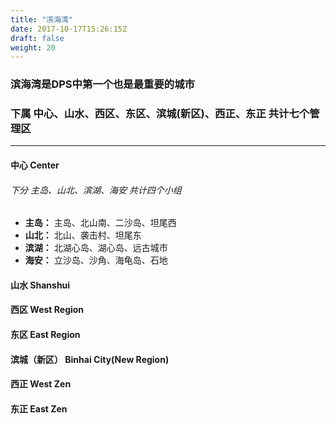 ```yaml
---
title: "滨海湾"
date: 2017-10-17T15:26:15Z
draft: false
weight: 20
---
```


### 滨海湾是DPS中第一个也是最重要的城市
### 下属 中心、山水、西区、东区、滨城(新区)、西正、东正 共计七个管理区

---

#### 中心 Center
###### 下分 主岛、山北、滨湖、海安 共计四个小组
* **主岛：** 主岛、北山南、二沙岛、坦尾西
* **山北：** 北山、袭击村、坦尾东
* **滨湖：** 北湖心岛、湖心岛、远古城市
* **海安：** 立沙岛、沙角、海龟岛、石地

#### 山水 Shanshui
#### 西区 West Region
#### 东区 East Region
#### 滨城（新区） Binhai City(New Region)
#### 西正 West Zen
#### 东正 East Zen